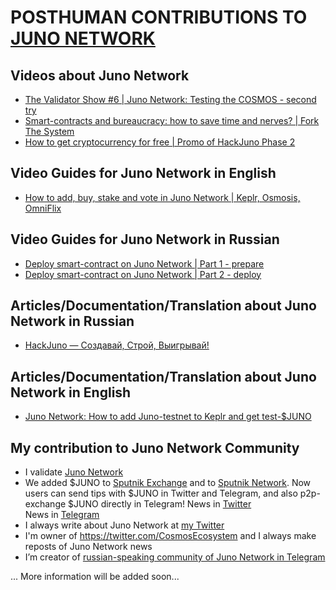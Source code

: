 # POSTHUMAN CONTRIBUTIONS TO [JUNO NETWORK](https://junochain.com/)

## Videos about Juno Network

- [The Validator Show #6 | Juno Network: Testing the COSMOS - second try](https://youtu.be/Dyi3Ew_YPS4)
- [Smart-contracts and bureaucracy: how to save time and nerves? | Fork The System](https://youtu.be/ucCIx_AsbRs)
- [How to get cryptocurrency for free | Promo of HackJuno Phase 2](https://youtu.be/4q6GpcctvcU)

## Video Guides for Juno Network in English

- [How to add, buy, stake and vote in Juno Network | Keplr, Osmosis, OmniFlix](https://youtu.be/Z-M8pBSVks0)

## Video Guides for Juno Network in Russian

- [Deploy smart-contract on Juno Network | Part 1 - prepare](https://youtu.be/xjGj8PIkrKU)
- [Deploy smart-contract on Juno Network | Part 2 - deploy](https://youtu.be/SuPByXkjbKk)

## Articles/Documentation/Translation about Juno Network in Russian

- [HackJuno — Cоздавай, Cтрой, Выигрывай!](https://antropocosmist.medium.com/hackjuno-ru-42e53ec0cc78)

## Articles/Documentation/Translation about Juno Network in English

- [Juno Network: How to add Juno-testnet to Keplr and get test-$JUNO](https://antropocosmist.medium.com/juno-testnet-guide-6269baa3fc05)

## My contribution to Juno Network Community

- I validate [Juno Network](https://www.mintscan.io/juno/validators/junovaloper1e8238v24qccht9mqc2w0r4luq462yxttjzn7qt)
- We added $JUNO to [Sputnik Exchange](https://sputnik.exchange/) and to [Sputnik Network](https://t.me/SputnikNetworkBot). Now users can send tips with $JUNO in Twitter and Telegram, and also p2p-exchange $JUNO directly in Telegram! 
News in [Twitter](https://twitter.com/SputnikNetwork/status/1445420421172678657) <br />
News in [Telegram](https://t.me/SputnikDish/116) <br />
- I always write about Juno Network at [my Twitter](https://twitter.com/ponimajushij)
- I'm owner of https://twitter.com/CosmosEcosystem and I always make reposts of Juno Network news
- I’m creator of [russian-speaking community of Juno Network in Telegram](https://t.me/juno_ru)

... More information will be added soon...
